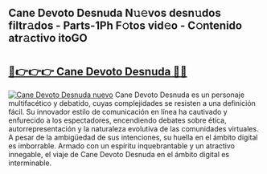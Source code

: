 ## Cane Devoto Desnuda N𝚞𝚎vos desn𝚞dos filtr𝚊dos - Parts-1Ph F𝚘tos vid𝚎o - C𝚘ntenido atr𝚊ctivo itoGO

# <h2><a href="http://mbdmt2k.tromn.icu/?c=Cane+Devoto+Desnuda">🔗👉👉👉 Cane Devoto Desnuda 🔗🔗</a></h2>

[![Cane Devoto Desnuda nuevo](https://i.imgur.com/pEAQMta.gif)](http://mbdmt2k.tromn.icu/?c=Cane+Devoto+Desnuda)
Cane Devoto Desnuda es un personaje multifacético y debatido, cuyas complejidades se resisten a una definición fácil.  Su innovador estilo de comunicación en línea ha cautivado y enfurecido a los espectadores, encendiendo debates sobre ética, autorrepresentación y la naturaleza evolutiva de las comunidades virtuales. A pesar de la ambigüedad de sus intenciones, su huella en el ámbito digital es imborrable. Armado con un espíritu inquebrantable y un atractivo innegable, el viaje de Cane Devoto Desnuda en el ámbito digital es interminable.
